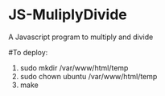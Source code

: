 # JS-MuliplyDivide
A Javascript program to multiply and divide

#To deploy:
1. sudo mkdir /var/www/html/temp
2. sudo chown ubuntu /var/www/html/temp
3. make


 
